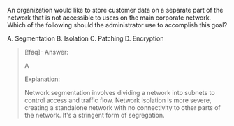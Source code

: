 
An organization would like to store customer data on a separate part of the network that is not accessible to users on the main corporate network. Which of the following should the administrator use to accomplish this goal? 

A. Segmentation
B. Isolation
C. Patching 
D. Encryption

> [!faq]- Answer: 
> 
> A 
> 
> Explanation: 
> 
> Network segmentation involves dividing a network into subnets to control access and traffic flow. Network isolation is more severe, creating a standalone network with no connectivity to other parts of the network. It's a stringent form of segregation.

